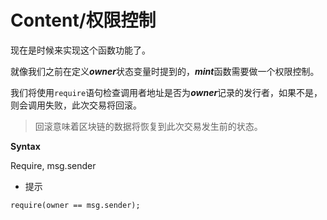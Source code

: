 # Content/权限控制

现在是时候来实现这个函数功能了。

就像我们之前在定义***owner***状态变量时提到的，***mint***函数需要做一个权限控制。

我们将使用`require`语句检查调用者地址是否为***owner***记录的发行者，如果不是，则会调用失败，此次交易将回滚。

> 回滚意味着区块链的数据将恢复到此次交易发生前的状态。
> 

**Syntax**

Require, msg.sender

- 提示
```Solidity
require(owner == msg.sender);
```